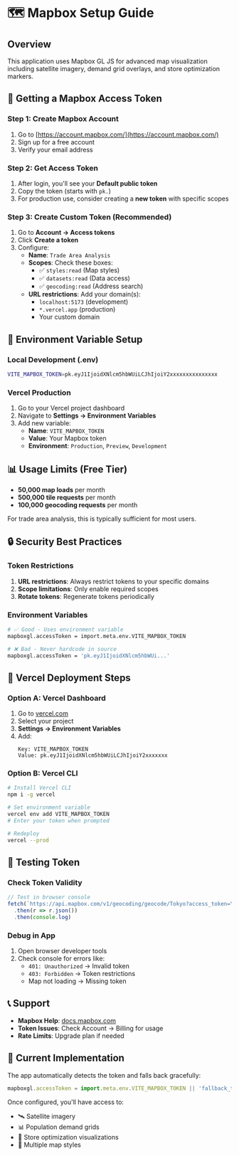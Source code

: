 # 🗺️ Mapbox Setup Guide

## Overview
This application uses Mapbox GL JS for advanced map visualization including satellite imagery, demand grid overlays, and store optimization markers.

## 🔑 Getting a Mapbox Access Token

### Step 1: Create Mapbox Account
1. Go to [https://account.mapbox.com/](https://account.mapbox.com/)
2. Sign up for a free account
3. Verify your email address

### Step 2: Get Access Token
1. After login, you'll see your **Default public token**
2. Copy the token (starts with `pk.`)
3. For production use, consider creating a **new token** with specific scopes

### Step 3: Create Custom Token (Recommended)
1. Go to **Account → Access tokens**
2. Click **Create a token**
3. Configure:
   - **Name**: `Trade Area Analysis`
   - **Scopes**: Check these boxes:
     - ✅ `styles:read` (Map styles)
     - ✅ `datasets:read` (Data access)
     - ✅ `geocoding:read` (Address search)
   - **URL restrictions**: Add your domain(s):
     - `localhost:5173` (development)
     - `*.vercel.app` (production)
     - Your custom domain

## 🔧 Environment Variable Setup

### Local Development (.env)
```bash
VITE_MAPBOX_TOKEN=pk.eyJ1IjoidXNlcm5hbWUiLCJhIjoiY2xxxxxxxxxxxxxxx
```

### Vercel Production
1. Go to your Vercel project dashboard
2. Navigate to **Settings → Environment Variables**
3. Add new variable:
   - **Name**: `VITE_MAPBOX_TOKEN`
   - **Value**: Your Mapbox token
   - **Environment**: `Production`, `Preview`, `Development`

## 📊 Usage Limits (Free Tier)
- **50,000 map loads** per month
- **500,000 tile requests** per month
- **100,000 geocoding requests** per month

For trade area analysis, this is typically sufficient for most users.

## 🔒 Security Best Practices

### Token Restrictions
1. **URL restrictions**: Always restrict tokens to your specific domains
2. **Scope limitations**: Only enable required scopes
3. **Rotate tokens**: Regenerate tokens periodically

### Environment Variables
```bash
# ✅ Good - Uses environment variable
mapboxgl.accessToken = import.meta.env.VITE_MAPBOX_TOKEN

# ❌ Bad - Never hardcode in source
mapboxgl.accessToken = 'pk.eyJ1IjoidXNlcm5hbWUi...'
```

## 🚀 Vercel Deployment Steps

### Option A: Vercel Dashboard
1. Go to [vercel.com](https://vercel.com)
2. Select your project
3. **Settings → Environment Variables**
4. Add:
   ```
   Key: VITE_MAPBOX_TOKEN
   Value: pk.eyJ1IjoidXNlcm5hbWUiLCJhIjoiY2xxxxxxx
   ```

### Option B: Vercel CLI
```bash
# Install Vercel CLI
npm i -g vercel

# Set environment variable
vercel env add VITE_MAPBOX_TOKEN
# Enter your token when prompted

# Redeploy
vercel --prod
```

## 🧪 Testing Token

### Check Token Validity
```javascript
// Test in browser console
fetch(`https://api.mapbox.com/v1/geocoding/geocode/Tokyo?access_token=YOUR_TOKEN`)
  .then(r => r.json())
  .then(console.log)
```

### Debug in App
1. Open browser developer tools
2. Check console for errors like:
   - `401: Unauthorized` → Invalid token
   - `403: Forbidden` → Token restrictions
   - Map not loading → Missing token

## 📞 Support
- **Mapbox Help**: [docs.mapbox.com](https://docs.mapbox.com)
- **Token Issues**: Check Account → Billing for usage
- **Rate Limits**: Upgrade plan if needed

## 🎯 Current Implementation
The app automatically detects the token and falls back gracefully:
```javascript
mapboxgl.accessToken = import.meta.env.VITE_MAPBOX_TOKEN || 'fallback_token';
```

Once configured, you'll have access to:
- 🛰️ Satellite imagery
- 📊 Population demand grids  
- 🎯 Store optimization visualizations
- 🗾 Multiple map styles